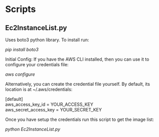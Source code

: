 # Scripts

## Ec2InstanceList.py

Uses boto3 python library. To install run:

*pip install boto3*

Initial Config:
If you have the AWS CLI installed, then you can use it to configure your credentials file:

*aws configure*

Alternatively, you can create the credential file yourself. By default, its location is at ~/.aws/credentials:

[default]   
aws_access_key_id = YOUR_ACCESS_KEY   
aws_secret_access_key = YOUR_SECRET_KEY   

Once you have setup the credentials run this script to get the image list:

*python Ec2InstanceList.py*


